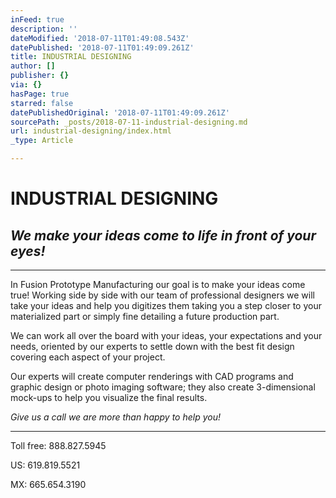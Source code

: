 ```yaml
---
inFeed: true
description: ''
dateModified: '2018-07-11T01:49:08.543Z'
datePublished: '2018-07-11T01:49:09.261Z'
title: INDUSTRIAL DESIGNING
author: []
publisher: {}
via: {}
hasPage: true
starred: false
datePublishedOriginal: '2018-07-11T01:49:09.261Z'
sourcePath: _posts/2018-07-11-industrial-designing.md
url: industrial-designing/index.html
_type: Article

---
```

# INDUSTRIAL DESIGNING

## _We make your ideas come to life in front of your eyes!_

---

In Fusion Prototype Manufacturing our goal is to make your ideas come true! Working side by side with our team of professional designers we will take your ideas and help you digitizes them taking you a step closer to your materialized part or simply fine detailing a
future production part.

We can work all over the board with your ideas, your expectations and your needs, oriented by our experts to settle down with the best fit design covering each aspect of your project.

Our experts will create computer renderings with CAD programs and graphic design or photo imaging software; they also create 3-dimensional mock-ups to help you visualize the final results.

_Give us a call we are more than happy to help you!_

---

Toll free: 888.827.5945

US: 619.819.5521

MX: 665.654.3190